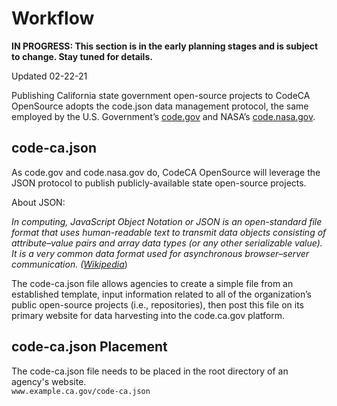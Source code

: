 # Workflow

**IN PROGRESS: This section is in the early planning stages and is subject to change. Stay tuned for details.**

Updated 02-22-21

Publishing California state government open-source projects to CodeCA OpenSource adopts the code.json data management protocol, the same employed by the U.S. Government’s [code.gov](https://code.gov) and NASA’s [code.nasa.gov](https://code.nasa.gov).

## code-ca.json

As code.gov and code.nasa.gov do, CodeCA OpenSource will leverage the JSON protocol to publish publicly-available state open-source projects.

About JSON:

*In computing, JavaScript Object Notation or JSON is an open-standard file format that uses human-readable text to transmit data objects consisting of attribute–value pairs and array data types (or any other serializable value). It is a very common data format used for asynchronous browser–server communication. ([Wikipedia](https://en.wikipedia.org/wiki/JSON)*)

The code-ca.json file allows agencies to create a simple file from an established template, input information related to all of the organization’s public open-source projects (i.e., repositories), then post this file on its primary website for data harvesting into the code.ca.gov platform.

## code-ca.json Placement
The code-ca.json file needs to be placed in the root directory of an agency's website.  
```www.example.ca.gov/code-ca.json```
